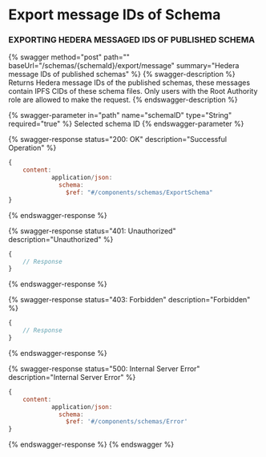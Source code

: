 # Export message IDs of Schema

### EXPORTING HEDERA MESSAGED IDS OF PUBLISHED SCHEMA

{% swagger method="post" path="" baseUrl="/schemas/{schemaId}/export/message" summary="Hedera message IDs of published schemas" %}
{% swagger-description %}
Returns Hedera message IDs of the published schemas, these messages contain IPFS CIDs of these schema files. Only users with the Root Authority role are allowed to make the request.
{% endswagger-description %}

{% swagger-parameter in="path" name="schemaID" type="String" required="true" %}
Selected schema ID
{% endswagger-parameter %}

{% swagger-response status="200: OK" description="Successful Operation" %}

```javascript
{
    content:
            application/json:
              schema:
                $ref: "#/components/schemas/ExportSchema"
}
```

{% endswagger-response %}

{% swagger-response status="401: Unauthorized" description="Unauthorized" %}

```javascript
{
    // Response
}
```

{% endswagger-response %}

{% swagger-response status="403: Forbidden" description="Forbidden" %}

```javascript
{
    // Response
}
```

{% endswagger-response %}

{% swagger-response status="500: Internal Server Error" description="Internal Server Error" %}

```javascript
{
    content:
            application/json:
              schema:
                $ref: '#/components/schemas/Error'
}
```

{% endswagger-response %}
{% endswagger %}
